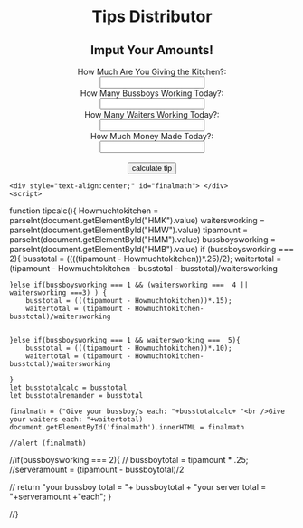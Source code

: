 <!DOCTYPE html>

<html>

<head>
<title> Tips Calculator !</title>
<LINK href="PathToCss.css" rel="stylesheet" type="text/css">
 
</head>
<style>

</style>

<body>
    <BODY class="MyGradientClass">
    <h1 style="text-align:center;">Tips Distributor</h1>
    <h2 style="text-align:center;">Imput Your Amounts!</h2>
    <form style="text-align:center;"> 
  <label for="HMB">How Much Are You Giving the Kitchen?:</label><br>
  <input type="number" id="HMK" name="HMK" required><br>      
  <label for="HMB">How Many Bussboys Working Today?:</label><br>
  <input type="number" id="HMB" name="HMB" required><br>
  <label for="HMB">How Many Waiters Working Today?:</label><br>
  <input type="number" id="HMW" name="HMW" required><br>
  <label for="HMM">How Much Money Made Today?:</label><br>
  <input type="number" id="HMM" name="HMM" required> <br><br>
  <button type = button onclick="tipcalc()">calculate tip</button>
    </form>

    <div style="text-align:center;" id="finalmath"> </div>
    <script>

function tipcalc(){
    Howmuchtokitchen = parseInt(document.getElementById("HMK").value)
    waitersworking = parseInt(document.getElementById("HMW").value)
    tipamount = parseInt(document.getElementById("HMM").value)
    bussboysworking = parseInt(document.getElementById("HMB").value)
    if (bussboysworking === 2){
        busstotal = ((((tipamount - Howmuchtokitchen))*.25)/2);
        waitertotal = (tipamount - Howmuchtokitchen - busstotal - busstotal)/waitersworking
    
    }else if(bussboysworking === 1 && (waitersworking ===  4 || waitersworking ===3) ) {
        busstotal = (((tipamount - Howmuchtokitchen))*.15);
        waitertotal = (tipamount - Howmuchtokitchen- busstotal)/waitersworking


    }else if(bussboysworking === 1 && waitersworking ===  5){
        busstotal = (((tipamount - Howmuchtokitchen))*.10);
        waitertotal = (tipamount - Howmuchtokitchen- busstotal)/waitersworking

    }
    let busstotalcalc = busstotal
    let busstotalremander = busstotal

    finalmath = ("Give your bussboy/s each: "+busstotalcalc+ "<br />Give your waiters each: "+waitertotal)
    document.getElementById('finalmath').innerHTML = finalmath 

    //alert (finalmath)
//if(bussboysworking === 2){
  // bussboytotal = tipamount * .25;
   //serveramount = (tipamount - bussboytotal)/2

  //  return "your bussboy total = "+ bussboytotal + "your server total = "+serveramount +"each";
}

//}
    </script>
</body>

</html>
